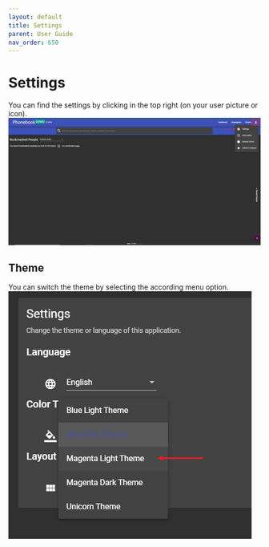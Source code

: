 ```yaml
---
layout: default
title: Settings
parent: User Guide
nav_order: 650
---
```

# Settings

You can find the settings by clicking in the top right (on your user picture or icon). 
![screenshot of settings menu](media/settings_demo.PNG)

## Theme

You can switch the theme by selecting the according menu option. 
![screenshot of theme switcher](media/theme_demo.png)
